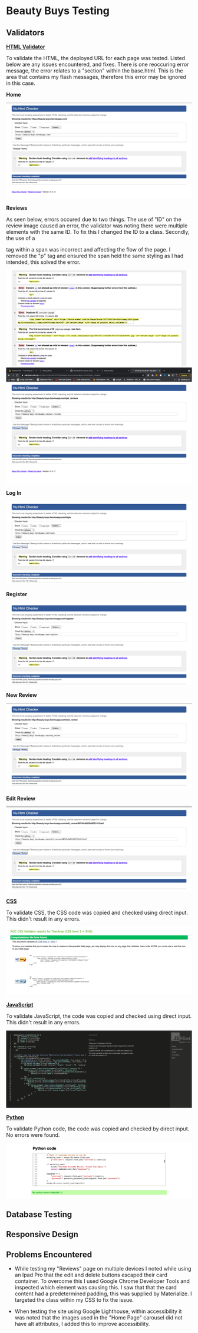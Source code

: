 # Beauty Buys Testing 

## Validators 

**[HTML Validator](https://validator.w3.org/)**

To validate the HTML, the deployed URL for each page was tested. Listed below are any issues encountered, and fixes. There is one reoccuring error message, the error relates to a "section" within the base.html. This is the area that contains my flash messages, therefore this error may be ignored in this case. 

**Home**

![HTML validator](readme-and-testing-images/html-validator.png)

**Reviews** 

As seen below, errors occured due to two things. The use of "ID" on the review image caused an error, the validator was noting there were multiple elements with the same ID. To fix this I changed the ID to a class. Secondly, the use of a <p> tag within a span was incorrect and affecting the flow of the page. I removed the "p" tag and ensured the span held the same styling as I had intended, this solved the error.

![HTML validator](readme-and-testing-images/reviews-html-checker.png)
![HTML validator](readme-and-testing-images/reviews-html-checker-2.png)

**Log In**

![HTML validator](readme-and-testing-images/login-validator.png)

**Register**

![HTML validator](readme-and-testing-images/register-validator.png)

**New Review**

![HTML validator](readme-and-testing-images/new-review-validator.png)

**Edit Review**

![HTML validator](readme-and-testing-images/edit-review-validator.png)

**[CSS](https://jigsaw.w3.org/css-validator/)**

To validate CSS, the CSS code was copied and checked using direct input. This didn't result in any errors. 

![CSS validator](readme-and-testing-images/css-validator.png)

**[JavaScript](https://jshint.com/)**

To validate JavaScript, the code was copied and checked using direct input. This didn't result in any errors.

![Js validator](readme-and-testing-images/js-validator.png)

**[Python](https://extendsclass.com/python-tester.html)**

To validate Python code, the code was copied and checked by direct input. No errors were found.

![Python validator](readme-and-testing-images/python-validator.png)

## Database Testing 

## Responsive Design

## Problems Encountered 

* While testing my "Reviews" page on multiple devices I noted while using an Ipad Pro that the edit and delete buttons escaped their card
container. To overcome this I used Google Chrome Developer Tools and inspected which element was causing this. I saw that that the card content had a predetermined padding, this was supplied by Materialize. I targeted the class within my CSS to fix the issue. 

* When testing the site using Google Lighthouse, within accessibility it was noted that the images used in the "Home Page" carousel did not have alt attributes, I added this to improve accessibility.